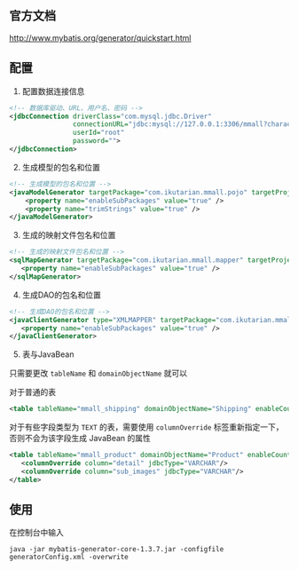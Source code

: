## 官方文档

http://www.mybatis.org/generator/quickstart.html

## 配置

1. 配置数据连接信息

```xml
<!-- 数据库驱动、URL、用户名、密码 -->
<jdbcConnection driverClass="com.mysql.jdbc.Driver"
                connectionURL="jdbc:mysql://127.0.0.1:3306/mmall?characterEncoding=utf-8"
                userId="root"
                password="">
</jdbcConnection>
```

2. 生成模型的包名和位置

```xml
<!-- 生成模型的包名和位置 -->
<javaModelGenerator targetPackage="com.ikutarian.mmall.pojo" targetProject="src">
    <property name="enableSubPackages" value="true" />
    <property name="trimStrings" value="true" />
</javaModelGenerator>
```

3. 生成的映射文件包名和位置

```xml
<!-- 生成的映射文件包名和位置 -->
<sqlMapGenerator targetPackage="com.ikutarian.mmall.mapper" targetProject="src">
   <property name="enableSubPackages" value="true" />
</sqlMapGenerator>
```

4. 生成DAO的包名和位置

```xml
<!-- 生成DAO的包名和位置 -->
<javaClientGenerator type="XMLMAPPER" targetPackage="com.ikutarian.mmall.dao"  targetProject="src">
   <property name="enableSubPackages" value="true" />
</javaClientGenerator>
```

5. 表与JavaBean

只需要更改 `tableName` 和 `domainObjectName` 就可以

对于普通的表

```xml
<table tableName="mmall_shipping" domainObjectName="Shipping" enableCountByExample="false" enableUpdateByExample="false" enableDeleteByExample="false" enableSelectByExample="false" selectByExampleQueryId="false" />
```

对于有些字段类型为 `TEXT` 的表，需要使用 `columnOverride` 标签重新指定一下，否则不会为该字段生成 JavaBean 的属性

```xml
<table tableName="mmall_product" domainObjectName="Product" enableCountByExample="false" enableUpdateByExample="false" enableDeleteByExample="false" enableSelectByExample="false" selectByExampleQueryId="false" >
   <columnOverride column="detail" jdbcType="VARCHAR"/>
   <columnOverride column="sub_images" jdbcType="VARCHAR"/>
</table>
```

## 使用

在控制台中输入

```
java -jar mybatis-generator-core-1.3.7.jar -configfile generatorConfig.xml -overwrite
```
